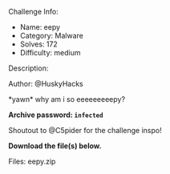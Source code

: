 
Challenge Info:
 - Name: eepy
 - Category: Malware    
 - Solves: 172
 - Difficulty: medium


 Description:

 Author: @HuskyHacks  
  
\*yawn\* why am i so eeeeeeeeepy?   
  
 **Archive password: `infected`**   
  
  Shoutout to @C5pider for the challenge inspo!    
  
 **Download the file(s) below.**


 Files: eepy.zip
